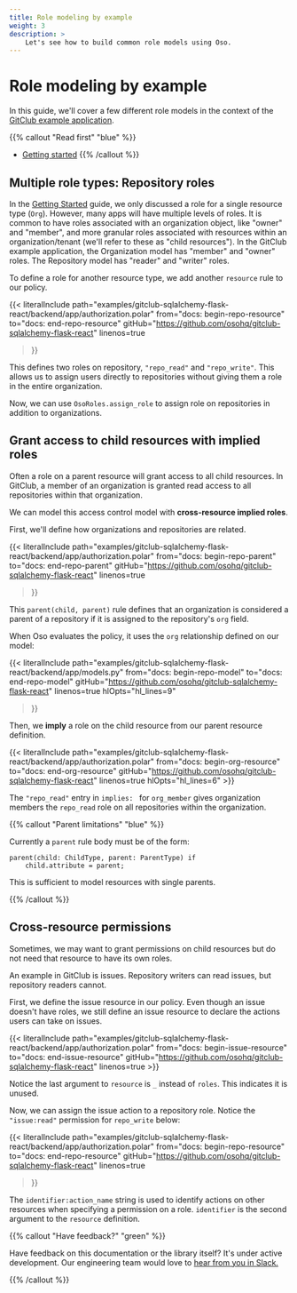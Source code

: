 ```yaml
---
title: Role modeling by example
weight: 3
description: >
    Let's see how to build common role models using Oso.
---
```


# Role modeling by example

In this guide, we'll cover a few different role models in the context of
the [GitClub example application](https://github.com/osohq/gitclub-sqlalchemy-flask-react).

{{% callout "Read first" "blue" %}}
 - [Getting started](getting-started)
{{% /callout %}}

## Multiple role types: Repository roles

In the [Getting Started](getting-started) guide, we only discussed a role for a single
resource type (`Org`). However, many apps will have multiple levels of roles. It
is common to have roles associated with an organization object, like
"owner" and "member", and more granular roles associated with resources within an organization/tenant (we'll refer to these as "child resources"). In
the GitClub example application, the Organization model has "member" and
"owner" roles. The Repository model has "reader" and "writer" roles.

To define a role for another resource type, we add another `resource`
rule to our policy.

{{< literalInclude
    path="examples/gitclub-sqlalchemy-flask-react/backend/app/authorization.polar"
    from="docs: begin-repo-resource"
    to="docs: end-repo-resource"
    gitHub="https://github.com/osohq/gitclub-sqlalchemy-flask-react"
    linenos=true
>}}

This defines two roles on repository, `"repo_read"` and `"repo_write"`.
This allows us to assign users directly to repositories without
giving them a role in the entire organization.

Now, we can use `OsoRoles.assign_role` to assign role on
repositories in addition to organizations.

## Grant access to child resources with implied roles

Often a role on a parent resource will grant access to all child
resources. In GitClub, a member of an organization is granted read access to
all repositories within that organization.

We can model this access control model with **cross-resource implied
roles**.

First, we'll define how organizations and repositories are related.

{{< literalInclude
    path="examples/gitclub-sqlalchemy-flask-react/backend/app/authorization.polar"
    from="docs: begin-repo-parent"
    to="docs: end-repo-parent"
    gitHub="https://github.com/osohq/gitclub-sqlalchemy-flask-react"
    linenos=true
>}}

This `parent(child, parent)` rule defines that an organization is
considered a parent of a repository if it is assigned to the
repository's `org` field.

When Oso evaluates the policy, it uses the `org` relationship defined
on our model:

{{< literalInclude
    path="examples/gitclub-sqlalchemy-flask-react/backend/app/models.py"
    from="docs: begin-repo-model"
    to="docs: end-repo-model"
    gitHub="https://github.com/osohq/gitclub-sqlalchemy-flask-react"
    linenos=true
    hlOpts="hl_lines=9"
>}}

Then, we **imply** a role on the child resource from our parent resource
definition.

{{< literalInclude
    path="examples/gitclub-sqlalchemy-flask-react/backend/app/authorization.polar"
    from="docs: begin-org-resource"
    to="docs: end-org-resource"
    gitHub="https://github.com/osohq/gitclub-sqlalchemy-flask-react"
    linenos=true
    hlOpts="hl_lines=6"
    >}}

The `"repo_read"` entry in `implies: ` for `org_member` gives organization
members the `repo_read` role on all repositories within the
organization.

{{% callout "Parent limitations" "blue" %}}

Currently a `parent` rule body must be of the form:

```polar
parent(child: ChildType, parent: ParentType) if
    child.attribute = parent;
```

This is sufficient to model resources with single parents.

{{% /callout %}}

## Cross-resource permissions

Sometimes, we may want to grant permissions on child resources but do
not need that resource to have its own roles.

An example in GitClub is issues. Repository writers can read issues, but
repository readers cannot.

First, we define the issue resource in our policy. Even though an issue
doesn't have roles, we still define an issue resource to declare the actions users can take on issues.

{{< literalInclude
    path="examples/gitclub-sqlalchemy-flask-react/backend/app/authorization.polar"
    from="docs: begin-issue-resource"
    to="docs: end-issue-resource"
    gitHub="https://github.com/osohq/gitclub-sqlalchemy-flask-react"
    linenos=true
    >}}

Notice the last argument to `resource` is `_` instead of `roles`. This
indicates it is unused.

Now, we can assign the issue action to a repository role. Notice the `"issue:read"` permission for `repo_write` below:

{{< literalInclude
    path="examples/gitclub-sqlalchemy-flask-react/backend/app/authorization.polar"
    from="docs: begin-repo-resource"
    to="docs: end-repo-resource"
    gitHub="https://github.com/osohq/gitclub-sqlalchemy-flask-react"
    linenos=true
>}}

The `identifier:action_name` string is used to identify actions on other
resources when specifying a permission on a role. `identifier` is the
second argument to the `resource` definition.

{{% callout "Have feedback?" "green" %}}

Have feedback on this documentation or the library itself? It's under
active development. Our engineering team would love to [hear from you in
Slack.](https://join-slack.osohq.com/)

{{% /callout %}}
